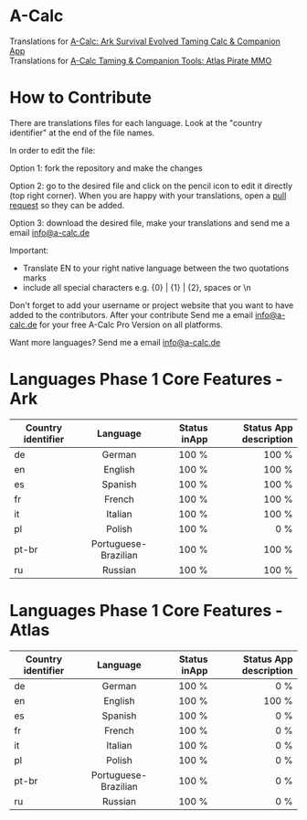 # A-Calc
Translations for [A-Calc: Ark Survival Evolved Taming Calc &amp; Companion App](http://www.a-calc.de)<br>
Translations for [A-Calc Taming & Companion Tools: Atlas Pirate MMO](http://www.a-calc.de/homeatlas.html)

# How to Contribute
There are translations files for each language. Look at the "country identifier" at the end of the file names.


In order to edit the file:

Option 1: fork the repository and make the changes

Option 2: go to the desired file and click on the pencil icon to edit it directly (top right corner).
When you are happy with your translations, open a [pull request](https://help.github.com/articles/using-pull-requests/) so they can be added.

Option 3: download the desired file, make your translations and send me a email info@a-calc.de

Important:
* Translate EN to your right native language between the two quotations marks
* include all special characters e.g. {0} | {1} | {2}, spaces or \n

Don't forget to add your username or project website that you want to have added to the contributors. After your contribute Send me a email info@a-calc.de for your free A-Calc Pro Version on all platforms. 

Want more languages? Send me a email info@a-calc.de


# Languages Phase 1 Core Features - Ark
| Country identifier  | Language           | Status inApp | Status App description  |
| ------------- |:-------------:| -----:| -----:|
| de      | German | 100 % | 100 % |
| en      | English      |   100 % | 100 % |
| es | Spanish      |    100 % | 100 % |
| fr | French      |    100 % | 100 % |
| it | Italian      |    100 % | 100 % |
| pl | Polish      |    100 % | 0 % |
| pt-br | Portuguese-Brazilian      |    100 % | 100 % |
| ru | Russian      |    100 % | 100 % |

# Languages Phase 1 Core Features - Atlas
| Country identifier  | Language           | Status inApp | Status App description  |
| ------------- |:-------------:| -----:| -----:|
| de      | German | 100 % | 0 % |
| en      | English      |   100 % | 100 % |
| es | Spanish      |    100 % | 0 % |
| fr | French      |    100 % | 0 % |
| it | Italian      |    100 % | 0 % |
| pl | Polish      |    100 % | 0 % |
| pt-br | Portuguese-Brazilian      |    100 % | 0 % |
| ru | Russian      |    100 % | 0 % |
